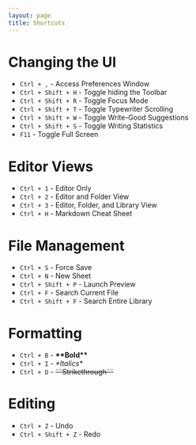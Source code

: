 ```yaml
---
layout: page
title: Shortcuts
---
```


# Changing the UI

* `Ctrl + ,` - Access Preferences Window
* `Ctrl + Shift + H` - Toggle hiding the Toolbar
* `Ctrl + Shift + R` - Toggle Focus Mode
* `Ctrl + Shift + T` - Toggle Typewriter Scrolling
* `Ctrl + Shift + W` - Toggle Write-Good Suggestions
* `Ctrl + Shift + S` - Toggle Writing Statistics
* `F11` - Toggle Full Screen

# Editor Views

* `Ctrl + 1` - Editor Only
* `Ctrl + 2` - Editor and Folder View
* `Ctrl + 3` - Editor, Folder, and Library View
* `Ctrl + H` - Markdown Cheat Sheet

# File Management

* `Ctrl + S` - Force Save
* `Ctrl + N` - New Sheet
* `Ctrl + Shift + P` - Launch Preview
* `Ctrl + F` - Search Current File
* `Ctrl + Shift + F` - Search Entire Library

# Formatting

* `Ctrl + B` - **\*\*Bold\*\***
* `Ctrl + I` - *\*Italics\**
* `Ctrl + D` - ~~&tilde;&tilde;Strikethrough&tilde;&tilde;~~

# Editing

* `Ctrl + Z` - Undo
* `Ctrl + Shift + Z` - Redo
